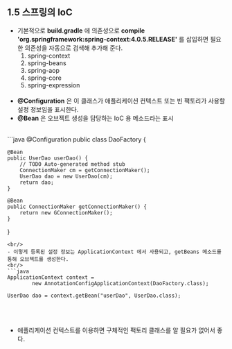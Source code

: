 ## 1.5 스프링의 IoC

- 기본적으로 **build.gradle** 에 의존성으로  **compile 'org.springframework:spring-context:4.0.5.RELEASE'** 를 삽입하면 필요한 의존성을 자동으로 검색해 추가해 준다.
  1. spring-context
  2. spring-beans
  3. spring-aop
  4. spring-core
  5. spring-expression
<br/><br/>  
- **@Configuration** 은 이 클래스가 애플리케이션 컨텍스트 또는 빈 팩토리가 사용할 설정 정보임을 표시한다.
- **@Bean** 은 오브젝트 생성을 담당하는 IoC 용 메소드라는 표시
<br/>
```java
@Configuration
public class DaoFactory {

	@Bean
	public UserDao userDao() {
		// TODO Auto-generated method stub
		ConnectionMaker cm = getConnectionMaker();
		UserDao dao = new UserDao(cm);
		return dao;
	}

	@Bean
	public ConnectionMaker getConnectionMaker() {
		return new GConnectionMaker();
	}

}
```
<br/>
- 이렇게 등록된 설정 정보는 ApplicationContext 에서 사용되고, getBeans 메소드를 통해 오브젝트를 생성한다.
<br/>
```java
ApplicationContext context =
		new AnnotationConfigApplicationContext(DaoFactory.class);
		
UserDao dao = context.getBean("userDao", UserDao.class);
```
<br/><br/>
- 애플리케이션 컨텍스트를 이용하면 구체적인 팩토리 클래스를 알 필요가 없어서 좋다.
<br/><br/>

